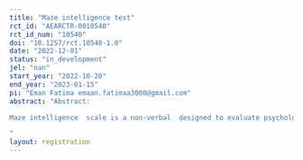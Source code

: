 ```yaml
---
title: "Maze intelligence test"
rct_id: "AEARCTR-0010540"
rct_id_num: "10540"
doi: "10.1257/rct.10540-1.0"
date: "2022-12-01"
status: "in_development"
jel: "nan"
start_year: "2022-10-20"
end_year: "2023-01-15"
pi: "Eman Fatima emaan.fatimaa3000@gmail.com"
abstract: "Abstract:
Maze intelligence  scale is a non-verbal  designed to evaluate psychological planning capacity and foresight. It consists of mazes with varying amount of difficulty so that participant can solve it.The test is appropriate for the age group of three and upwards. The motive behind this intelligence scale  is to assess the performance level, decision making, problem solving and cognitive functioning of participant’s when they are placed under pressure and non-pressure condition when there is no reward or pleasure. This intelligence will be conducted by providing  different mazes  to participants under different conditions. We will select our participants for the scale through Random sampling. Material required for scale  consist of mazes, pencil, and stopwatch. In pressurized situation, participants  will complete maze in allotted time, and we will record that time. In non-pressurized  situation participants can take as much as possible for them to complete maze. In last situation we will only record time  and provide rewards to some of tests  and  observe their behavior in presence of reward or no reward. There are different theories supporting our scale such as Edward Tolman theory,Thorndikes theory, Porteous Maze test, Mori’s water maze,Oltan and Samuelson, Small theory.
"
layout: registration
---
```


